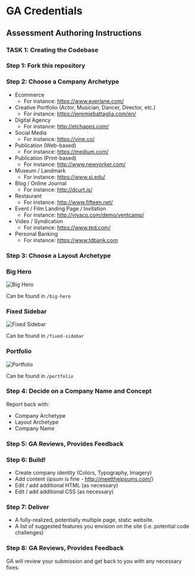 # GA Credentials
## Assessment Authoring Instructions

### TASK 1: Creating the Codebase

### Step 1: Fork this repository

### Step 2: Choose a Company Archetype
* Ecommerce 
  *  For instance: https://www.everlane.com/
* Creative Portfolio (Actor, Musician, Dancer, Director, etc.)  
  *  For instance: https://jeremiebattaglia.com/en/
* Digital Agency  
  *  For instance: http://etchapps.com/
* Social Media  
  *  For instance: https://vine.co/
* Publication (Web-based) 
  *  For instance: https://medium.com/
* Publication (Print-based) 
  *  For instance: http://www.newyorker.com/
* Museum / Landmark 
  *  For instance: https://www.si.edu/
* Blog / Online Journal 
  *  For instance: http://dcurt.is/
* Restaurant  
  *  For instance: http://www.fifteen.net/
* Event / Film Landing Page / Invitation  
  *  For instance: http://vivaco.com/demo/ventcamp/
* Video / Syndication 
  *  For instance: https://www.ted.com/
* Personal Banking  
  *  For instance: https://www.tdbank.com

### Step 3: Choose a Layout Archetype

### Big Hero
![Big Hero](layouts/big-hero.png)

Can be found in `/big-hero`

### Fixed Sidebar
![Fixed Sidebar](layouts/fixed-sidebar.png)

Can be found in `/fixed-sidebar`

### Portfolio
![Portfolio](layouts/portfolio.png)

Can be found in `/portfolio`

### Step 4: Decide on a Company Name and Concept

Report back with:

- Company Archetype 
- Layout Archetype
- Company Name

### Step 5: GA Reviews, Provides Feedback

### Step 6: Build!

- Create company identity (Colors, Typography, Imagery)
- Add content (ipsum is fine - http://meettheipsums.com/)
- Edit / add additional HTML (as necessary)
- Edit / add additional CSS (as necessary)

### Step 7: Deliver

- A fully-realized, potentially multiple page, static website.
- A list of suggested features you envision on the site (i.e. potential code challenges)

### Step 8: GA Reviews, Provides Feedback

GA will review your submission and get back to you with any necessary fixes.
